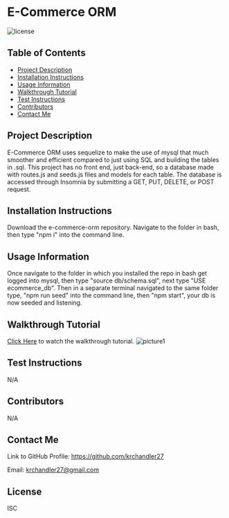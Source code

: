 # E-Commerce ORM

![license](https://img.shields.io/badge/license-ISC-blue)

## Table of Contents
* [Project Description](#project-description)
* [Installation Instructions](#installation-instructions)
* [Usage Information](#usage-information)
* [Walkthrough Tutorial](#walkthrough-tutorial)
* [Test Instructions](#test-instructions)
* [Contributors](#contributors)
* [Contact Me](#contact-me)

## Project Description
E-Commerce ORM uses sequelize to make the use of mysql that much smoother and efficient compared to just using SQL and building the tables in .sql. This project has no front end, just back-end, so a database made with routes.js and seeds.js files and models for each table. The database is accessed through Insomnia by submitting a GET, PUT, DELETE, or POST request. 

## Installation Instructions
Download the e-commerce-orm repository. Navigate to the folder in bash, then type "npm i" into the command line.

## Usage Information
Once navigate to the folder in which you installed the repo in bash get logged into mysql, then type "source db/schema.sql", next type "USE ecommerce_db". Then in a separate terminal navigated to the same folder type, "npm run seed" into the command line, then "npm start", your db is now seeded and listening. 

## Walkthrough Tutorial
[Click Here](https://www.loom.com/share/3793dda2f9904f2ab9d1e1eb42e290d6) to watch the walkthrough tutorial.
![picture1](https://user-images.githubusercontent.com/116527506/220015012-160b8e3e-5c0a-4c27-bf0a-82ce6bf0624f.JPG)



## Test Instructions
N/A

## Contributors
N/A

## Contact Me
Link to GitHub Profile: https://github.com/krchandler27

Email: krchandler27@gmail.com

## License
ISC